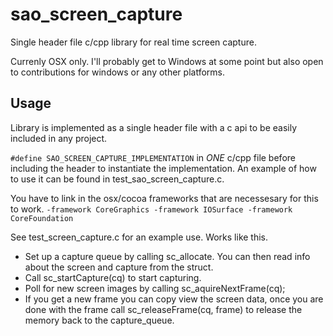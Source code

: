 # sao_screen_capture
Single header file c/cpp library for real time screen capture.

Currenly OSX only.
I'll probably get to Windows at some point but also open to contributions for windows or any other platforms.

## Usage
Library is implemented as a single header file with a c api to be easily included in any project.

`#define SAO_SCREEN_CAPTURE_IMPLEMENTATION` in *ONE* c/cpp file before including the header to instantiate the implementation.
An example of how to use it can be found in test_sao_screen_capture.c.

You have to link in the osx/cocoa frameworks that are necessesary for this to work.
`-framework CoreGraphics -framework IOSurface -framework CoreFoundation`

See test_screen_capture.c for an example use. Works like this.

* Set up a capture queue by calling sc_allocate. You can then read info about the screen and capture from the struct.
* Call sc_startCapture(cq) to start capturing.
* Poll for new screen images by calling sc_aquireNextFrame(cq);
* If you get a new frame you can copy view the screen data, once you are done with the frame call sc_releaseFrame(cq, frame) to release the memory back to the capture_queue.
